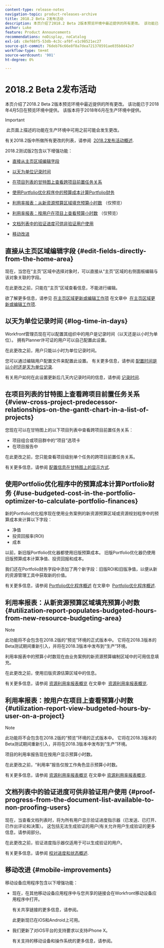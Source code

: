 ```yaml
---
content-type: release-notes
navigation-topic: product-releases-archive
title: 2018.2 Beta 2发布活动
description: 本页介绍了2018.2 Beta 2版本预览环境中最近提供的所有更改。 该功能已于2018年4月5日在预览环境中提供。 该版本将于2018年6月在生产环境中提供。
author: Luke
feature: Product Announcements
recommendations: noDisplay, noCatalog
exl-id: c8ef68f5-53db-4c3c-af0f-e1c98521ec27
source-git-commit: 76deb76c66e8f8a7dea721378591ae035b8d42e7
workflow-type: tm+mt
source-wordcount: '901'
ht-degree: 0%

---
```


# 2018.2 Beta 2发布活动

本页介绍了2018.2 Beta 2版本预览环境中最近提供的所有更改。 该功能已于2018年4月5日在预览环境中提供。 该版本将于2018年6月在生产环境中提供。

>[!IMPORTANT]
>
> 此页面上描述的功能在生产环境中可用之前可能会发生更改。

有关2018.2版中所做所有更改的列表，请参阅  [2018.2发布活动概述](../../../../product-announcements/product-releases/quarterly-release-archive/2018.2-release-activity/2018.2-release-activity-overview.md).

2018.2测试版2包含以下增强功能：

* [直接从主页区域编辑字段](#edit-fields-directly-from-the-home-area)
* [以天为单位记录时间](#log-time-in-days)
* [在项目列表的甘特图上查看跨项目前置任务关系](#view-cross-project-predecessor-relationships-on-the-gantt-chart-in-a-list-of-projects)
* [使用Portfolio优化程序中的预算成本计算Portfolio财务](#use-budgeted-cost-in-the-portfolio-optimizer-to-calculate-portfolio-finances)
* [利用率报表：从新资源预算区域填充预算小时数](#utilization-report-populates-budgeted-hours-from-new-resource-budgeting-area) （仅预览）

* [利用率报表：按用户在项目上查看预算小时数](#utilization-report-view-budgeted-hours-by-user-on-a-project) （仅预览）

* [文档列表中的验证进度可供非验证用户使用](#proof-progress-from-the-document-list-available-to-non-proofing-users)
* [移动改进](#mobile-improvements)

## 直接从主页区域编辑字段 {#edit-fields-directly-from-the-home-area}

现在，当您在“主页”区域中选择对象时，可以直接从“主页”区域的右侧面板编辑与该对象关联的字段。 

在此更改之前，只能在“主页”区域查看信息，不能进行编辑。

欲了解更多信息，请参见 [在主页区域更新或编辑工作项](../../../../workfront-basics/using-home/using-the-home-area/update-and-edit-work-item-home.md) 在文章中  [在主页区域更新或编辑工作项](../../../../workfront-basics/using-home/using-the-home-area/update-and-edit-work-item-home.md).

## 以天为单位记录时间 {#log-time-in-days}

Workfront管理员现在可以配置其组织中的用户是记录时间（以天还是以小时为单位）。 拥有Planner许可证的用户可以自己配置此设置。

在此更改之前，用户只能以小时为单位记录时间。

您可以通过编辑用户配置文件来配置此设置。 有关更多信息，请参阅 [配置时间是以小时还是天为单位记录](../../../../timesheets/config-timesheet-prefs/config-time-logged-hrs-days.md).

有关用户如何在此设置更新后几天内记录时间的信息，请参阅 [记录时间](../../../../timesheets/create-and-manage-timesheets/log-time.md).

## 在项目列表的甘特图上查看跨项目前置任务关系 {#view-cross-project-predecessor-relationships-on-the-gantt-chart-in-a-list-of-projects}

您现在可以在甘特图上的以下项目列表中查看跨项目前置任务关系：

* 项目组合或项目群中的“项目”选项卡
* 在项目报告中

在此更改之前，您只能查看项目级别单个任务的跨项目前置任务关系。

有关更多信息，请参阅 [配置信息在甘特图上的显示方式](../../../../manage-work/gantt-chart/use-the-gantt-chart/configure-info-on-gantt-chart.md). 

## 使用Portfolio优化程序中的预算成本计算Portfolio财务 {#use-budgeted-cost-in-the-portfolio-optimizer-to-calculate-portfolio-finances}

新的Portfolio优化程序现在使用业务案例的新资源预算区域或资源规划程序中的预算成本来计算以下字段：

* 净值
* 投资回报率(ROI)
* 成本

以前，新旧版Portfolio优化器都使用旧版预算成本。 旧版Portfolio优化器仍使用旧版预算成本计算净值、投资回报和成本。

我们还在Portfolio财务字段中添加了两个新字段：旧版ROI和旧版净值，以便从新的资源管理工具中获取新的价值。

有关更多信息，请参阅 [Portfolio优化程序概述](../../../../manage-work/portfolios/portfolio-optimizer/portfolio-optimizer-overview.md) 在文章中  [Portfolio优化程序概述](../../../../manage-work/portfolios/portfolio-optimizer/portfolio-optimizer-overview.md).

## 利用率报表：从新资源预算区域填充预算小时数 {#utilization-report-populates-budgeted-hours-from-new-resource-budgeting-area}

>[!NOTE]
>
此功能将不会包含在2018.2版的“预览”环境的正式版本中。 它将在2018.3版本的Beta测试期间重新引入，并将在2018.3版本中发布到“生产”环境。 

利用率报表中的预算小时数现在由业务案例的新资源预算编制区域中的可用信息填充。

在此更改之前，使用旧版资源估算区域中的信息。

有关更多信息，请参阅 [资源利用率报表概览](../../../../reports-and-dashboards/reports/using-built-in-reports/resource-utilization-report.md) 在文章中  [资源利用率报表概览](../../../../reports-and-dashboards/reports/using-built-in-reports/resource-utilization-report.md).

## 利用率报表：按用户在项目上查看预算小时数 {#utilization-report-view-budgeted-hours-by-user-on-a-project}

>[!NOTE]
>
此功能将不会包含在2018.2版的“预览”环境的正式版本中。 它将在2018.3版本的Beta测试期间重新引入，并将在2018.3版本中发布到“生产”环境。 

项目的利用率报告现在按用户显示预算小时数。

在此更改之前，“利用率”报告仅按工作角色显示预算小时数。 

有关更多信息，请参阅 [资源利用率报表概览](../../../../reports-and-dashboards/reports/using-built-in-reports/resource-utilization-report.md) 在文章中 [资源利用率报表概览](../../../../reports-and-dashboards/reports/using-built-in-reports/resource-utilization-report.md).

## 文档列表中的验证进度可供非验证用户使用 {#proof-progress-from-the-document-list-available-to-non-proofing-users}

现在，当查看文档列表时，将为所有用户显示验证进度指示器（已发送、已打开、已作出评论和决策）。 这包括无法生成验证的用户(有关允许用户生成验证的更多信息，请参阅部分。

在此更改之前，验证进度指示器仅适用于可以生成验证的用户。

有关更多信息，请参阅 [校对进度和状态概述](../../../../review-and-approve-work/proofing/proofing-overview/view-progress-status-proof.md).

## 移动改进 {#mobile-improvements}

移动设备应用程序包含以下增强功能：

* 现在，在其他移动设备应用程序中与您共享的链接会在Workfront移动设备应用程序中打开。

  有关共享链接的更多信息，请参阅。

  此更新现已在iOS和Android上可用。

* 我们更新了对iOS平台的支持要求以支持iPhone X。

  有关支持的移动设备和操作系统的更多信息，请参阅。 
